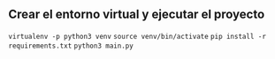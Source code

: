 ## Crear el entorno virtual y ejecutar el proyecto
`virtualenv -p python3 venv`
`source venv/bin/activate`
`pip install -r requirements.txt`
`python3 main.py`